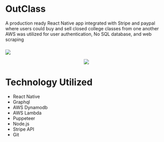 # OutClass

A production ready React Native app integrated with Stripe and paypal where users could buy and sell closed college classes from one another AWS was utilized for user authentication, No SQL database, and web scraping
###

<img src="https://gitimages12.s3.amazonaws.com/image+(5).jpg" />
<p align="center">
<a href="https://expo.io/@kzitouni/OutClass" target="_blank" >
<img src="https://gitimages12.s3.amazonaws.com/LiveSite-svg.svg" />
</a>
</p>


# Technology Utilized 

* React Native 
* Graphql 
* AWS Dynamodb 
* AWS Lambda 
* Puppeteer 
* Node.js 
* Stripe API 
* Git 
